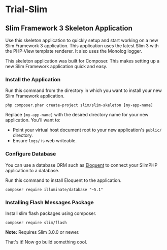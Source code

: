 # Trial-Slim

## Slim Framework 3 Skeleton Application

Use this skeleton application to quickly setup and start working on a new Slim Framework 3 application. This application uses the latest Slim 3 with the PHP-View template renderer. It also uses the Monolog logger.

This skeleton application was built for Composer. This makes setting up a new Slim Framework application quick and easy.

### Install the Application

Run this command from the directory in which you want to install your new Slim Framework application.

    php composer.phar create-project slim/slim-skeleton [my-app-name]

Replace `[my-app-name]` with the desired directory name for your new application. You'll want to:

* Point your virtual host document root to your new application's `public/` directory.
* Ensure `logs/` is web writeable.

### Configure Database

You can use a database ORM such as [Eloquent](https://laravel.com/docs/5.1/eloquent) to connect your SlimPHP application to a database.

Run this command to install Eloquent to the application.

    composer require illuminate/database "~5.1"

### Installing Flash Messages Package

Install slim flash packages using composer.

    composer require slim/flash

**Note:** Requires Slim 3.0.0 or newer.

That's it! Now go build something cool.
